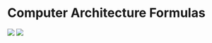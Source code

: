 # Computer Architecture Formulas


<img src="https://latex.codecogs.com/gif.latex?CPUTime=\frac{ClockCycles}{ClockRate}" />


 
<img src="https://latex.codecogs.com/gif.latex?ClockCycles=Instructions*CPI" />